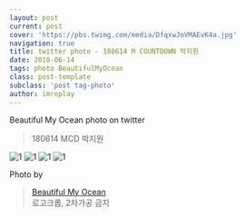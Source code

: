 ```yaml
---
layout: post
current: post
cover: 'https://pbs.twimg.com/media/DfqxwJoVMAEvK4a.jpg'
navigation: true
title: twitter photo - 180614 M COUNTDOWN 박지원
date: 2018-06-14
tags: photo BeautifulMyOcean
class: post-template
subclass: 'post tag-photo'
author: imreplay
---
```


 
Beautiful My Ocean photo on twitter

> 180614 MCD 박지원


![1](https://pbs.twimg.com/media/DfqxwJoVMAEvK4a.jpg)
![1](https://pbs.twimg.com/media/DfqxxrPUwAAxzUs.jpg)
![1](https://pbs.twimg.com/media/DfqxzKnUcAA6n8l.jpg)
![1](https://pbs.twimg.com/media/Dfqx0fBVAAAA6H1.jpg)


Photo by
> [Beautiful My Ocean](https://twitter.com/BMO_fromis)  
로고크롭, 2차가공 금지

